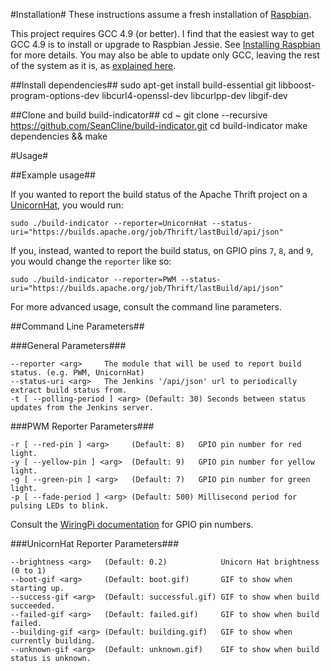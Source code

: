 #Installation#
These instructions assume a fresh installation of [Raspbian](http://www.raspbian.org/).

This project requires GCC 4.9 (or better). I find that the easiest way to get GCC 4.9 is to install or upgrade to Raspbian Jessie. See [Installing Raspbian](InstallingRaspbian.md) for more details. You may also be able to update only GCC, leaving the rest of the system as it is, as [explained here](https://solarianprogrammer.com/2015/01/13/raspberry-pi-raspbian-install-gcc-compile-cpp-14-programs/).

##Install dependencies##
	sudo apt-get install build-essential git libboost-program-options-dev libcurl4-openssl-dev libcurlpp-dev libgif-dev

##Clone and build build-indicator##
	cd ~
	git clone --recursive https://github.com/SeanCline/build-indicator.git
	cd build-indicator
	make dependencies && make

#Usage#

##Example usage##

If you wanted to report the build status of the Apache Thrift project on a [UnicornHat](http://shop.pimoroni.com/products/unicorn-hat), you would run:
	
	sudo ./build-indicator --reporter=UnicornHat --status-uri="https://builds.apache.org/job/Thrift/lastBuild/api/json"

If you, instead, wanted to report the build status, on GPIO pins `7`, `8`, and `9`, you would change the `reporter` like so:

	sudo ./build-indicator --reporter=PWM --status-uri="https://builds.apache.org/job/Thrift/lastBuild/api/json"

For more advanced usage, consult the command line parameters.

##Command Line Parameters##

###General Parameters###

	--reporter <arg>     The module that will be used to report build status. (e.g. PWM, UnicornHat)
	--status-uri <arg>   The Jenkins '/api/json' url to periodically extract build status from.
	-t [ --polling-period ] <arg> (Default: 30) Seconds between status updates from the Jenkins server.

###PWM Reporter Parameters###

	-r [ --red-pin ] <arg>     (Default: 8)   GPIO pin number for red light.
	-y [ --yellow-pin ] <arg>  (Default: 9)   GPIO pin number for yellow light.
	-g [ --green-pin ] <arg>   (Default: 7)   GPIO pin number for green light.
	-p [ --fade-period ] <arg> (Default: 500) Millisecond period for pulsing LEDs to blink.

Consult the [WiringPi documentation](http://wiringpi.com/pins/) for GPIO pin numbers.
	
###UnicornHat Reporter Parameters###

	--brightness <arg>   (Default: 0.2)            Unicorn Hat brightness (0 to 1)
	--boot-gif <arg>     (Default: boot.gif)       GIF to show when starting up.
	--success-gif <arg>  (Default: successful.gif) GIF to show when build succeeded.
	--failed-gif <arg>   (Default: failed.gif)     GIF to show when build failed.
	--building-gif <arg> (Default: building.gif)   GIF to show when currently building.
	--unknown-gif <arg>  (Default: unknown.gif)    GIF to show when build status is unknown.
